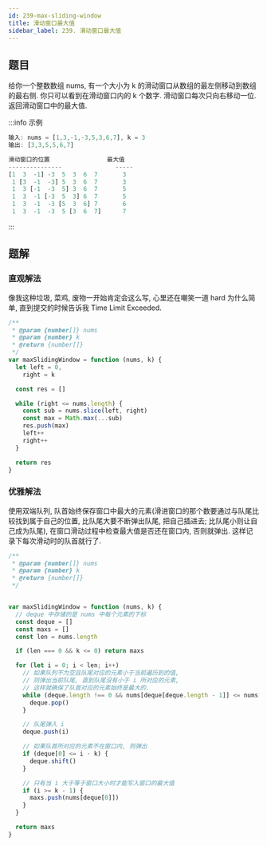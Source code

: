 ```yaml
---
id: 239-max-sliding-window
title: 滑动窗口最大值
sidebar_label: 239. 滑动窗口最大值
---
```


## 题目

给你一个整数数组 nums, 有一个大小为 k 的滑动窗口从数组的最左侧移动到数组的最右侧. 你只可以看到在滑动窗口内的 k 个数字. 滑动窗口每次只向右移动一位. 返回滑动窗口中的最大值.

:::info 示例

```ts
输入: nums = [1,3,-1,-3,5,3,6,7], k = 3
输出: [3,3,5,5,6,7]

滑动窗口的位置                最大值
---------------               -----
[1  3  -1] -3  5  3  6  7       3
 1 [3  -1  -3] 5  3  6  7       3
 1  3 [-1  -3  5] 3  6  7       5
 1  3  -1 [-3  5  3] 6  7       5
 1  3  -1  -3 [5  3  6] 7       6
 1  3  -1  -3  5 [3  6  7]      7
```

:::

## 题解

### 直观解法

像我这种垃圾, 菜鸡, 废物一开始肯定会这么写, 心里还在嘲笑一道 hard 为什么简单, 直到提交的时候告诉我 Time Limit Exceeded.

```ts
/**
 * @param {number[]} nums
 * @param {number} k
 * @return {number[]}
 */
var maxSlidingWindow = function (nums, k) {
  let left = 0,
    right = k

  const res = []

  while (right <= nums.length) {
    const sub = nums.slice(left, right)
    const max = Math.max(...sub)
    res.push(max)
    left++
    right++
  }

  return res
}
```

### 优雅解法

使用双端队列, 队首始终保存窗口中最大的元素(滑进窗口的那个数要通过与队尾比较找到属于自己的位置, 比队尾大要不断弹出队尾, 把自己插进去; 比队尾小则让自己成为队尾), 在窗口滑动过程中检查最大值是否还在窗口内, 否则就弹出. 这样记录下每次滑动时的队首就行了.

```ts
/**
 * @param {number[]} nums
 * @param {number} k
 * @return {number[]}
 */


var maxSlidingWindow = function (nums, k) {
  // deque 中存储的是 nums 中每个元素的下标
  const deque = []
  const maxs = []
  const len = nums.length

  if (len === 0 && k <= 0) return maxs

  for (let i = 0; i < len; i++) 
    // 如果队列不为空且队尾对应的元素小于当前遍历到的值,
    // 则弹出当前队尾, 直到队尾没有小于 i 所对应的元素,
    // 这样就确保了队首对应的元素始终是最大的.
    while (deque.length !== 0 && nums[deque[deque.length - 1]] <= nums[i]) {
      deque.pop()
    }

    // 队尾弹入 i
    deque.push(i)

    // 如果队首所对应的元素不在窗口内, 则弹出
    if (deque[0] <= i - k) {
      deque.shift()
    }

    // 只有当 i 大于等于窗口大小时才能写入窗口的最大值
    if (i >= k - 1) {
      maxs.push(nums[deque[0]])
    }
  }

  return maxs
}
```
